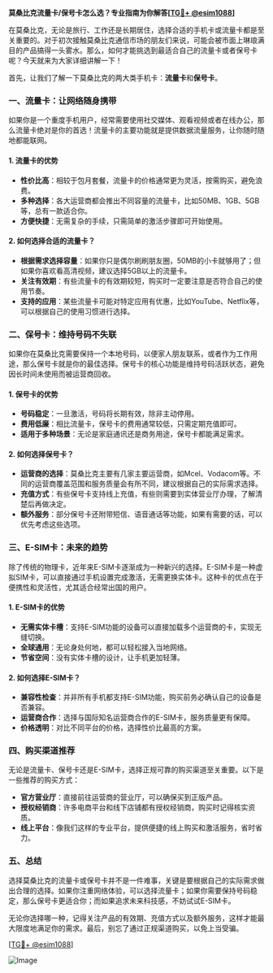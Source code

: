 **莫桑比克流量卡/保号卡怎么选？专业指南为你解答[[TG💪+ @esim1088](https://t.me/s/esim1088)]**

在莫桑比克，无论是旅行、工作还是长期居住，选择合适的手机卡或流量卡都是至关重要的。对于初次接触莫桑比克通信市场的朋友们来说，可能会被市面上琳琅满目的产品搞得一头雾水。那么，如何才能挑选到最适合自己的流量卡或者保号卡呢？今天就来为大家详细讲解一下！

首先，让我们了解一下莫桑比克的两大类手机卡：**流量卡**和**保号卡**。

### **一、流量卡：让网络随身携带**

如果你是一个重度手机用户，经常需要使用社交媒体、观看视频或者在线办公，那么流量卡绝对是你的首选！流量卡的主要功能就是提供数据流量服务，让你随时随地都能联网。

#### **1. 流量卡的优势**
- **性价比高**：相较于包月套餐，流量卡的价格通常更为灵活，按需购买，避免浪费。
- **多种选择**：各大运营商都会推出不同容量的流量卡，比如50MB、1GB、5GB等，总有一款适合你。
- **方便快捷**：无需复杂的手续，只需简单的激活步骤即可开始使用。

#### **2. 如何选择合适的流量卡？**
- **根据需求选择容量**：如果你只是偶尔刷刷朋友圈，50MB的小卡就够用了；但如果你喜欢看高清视频，建议选择5GB以上的流量卡。
- **关注有效期**：有些流量卡的有效期较短，购买时一定要注意是否符合自己的使用节奏。
- **支持的应用**：某些流量卡可能对特定应用有优惠，比如YouTube、Netflix等，可以根据自己的使用习惯进行选择。

### **二、保号卡：维持号码不失联**

如果你在莫桑比克需要保持一个本地号码，以便家人朋友联系，或者作为工作用途，那么保号卡就是你的最佳选择。保号卡的核心功能是维持号码活跃状态，避免因长时间未使用而被运营商回收。

#### **1. 保号卡的优势**
- **号码稳定**：一旦激活，号码将长期有效，除非主动停用。
- **费用低廉**：相比流量卡，保号卡的费用通常较低，只需定期充值即可。
- **适用于多种场景**：无论是家庭通讯还是商务用途，保号卡都能满足需求。

#### **2. 如何选择保号卡？**
- **运营商的选择**：莫桑比克主要有几家主要运营商，如Mcel、Vodacom等。不同的运营商覆盖范围和服务质量会有所不同，建议根据自己的实际需求选择。
- **充值方式**：有些保号卡支持线上充值，有些则需要到实体营业厅办理，了解清楚后再做决定。
- **额外服务**：部分保号卡还附带短信、语音通话等功能，如果有需要的话，可以优先考虑这些选项。

### **三、E-SIM卡：未来的趋势**

除了传统的物理卡，近年来E-SIM卡逐渐成为一种新兴的选择。E-SIM卡是一种虚拟SIM卡，可以直接通过手机设置完成激活，无需更换实体卡。这种卡的优点在于便携性和灵活性，尤其适合经常出国的用户。

#### **1. E-SIM卡的优势**
- **无需实体卡槽**：支持E-SIM功能的设备可以直接加载多个运营商的卡，实现无缝切换。
- **全球通用**：无论身处何地，都可以轻松接入当地网络。
- **节省空间**：没有实体卡槽的设计，让手机更加轻薄。

#### **2. 如何选择E-SIM卡？**
- **兼容性检查**：并非所有手机都支持E-SIM功能，购买前务必确认自己的设备是否兼容。
- **运营商合作**：选择与国际知名运营商合作的E-SIM卡，服务质量更有保障。
- **价格透明**：对比不同平台的价格，选择性价比最高的方案。

### **四、购买渠道推荐**

无论是流量卡、保号卡还是E-SIM卡，选择正规可靠的购买渠道至关重要。以下是一些推荐的购买方式：

- **官方营业厅**：直接前往运营商的营业厅，可以确保买到正版产品。
- **授权经销商**：许多电商平台和线下店铺都有授权经销商，购买时记得核实资质。
- **线上平台**：像我们这样的专业平台，提供便捷的线上购买和激活服务，省时省力。

### **五、总结**

选择莫桑比克的流量卡或保号卡并不是一件难事，关键是要根据自己的实际需求做出合理的选择。如果你注重网络体验，可以选择流量卡；如果你需要保持号码稳定，那么保号卡更适合你；而如果追求未来科技感，不妨试试E-SIM卡。

无论你选择哪一种，记得关注产品的有效期、充值方式以及额外服务，这样才能最大限度地满足你的需求。最后，别忘了通过正规渠道购买，以免上当受骗。

[[TG💪+ @esim1088](https://t.me/s/esim1088)]  

![Image](https://i.postimg.cc/4NQfJmqS/Snipaste-2025-05-13-00-14-12.png)
